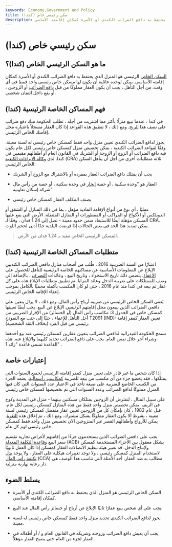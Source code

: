 ```yaml
---
keywords: Economy,Government and Policy
title: سكن رئيسي خاص (كندا)
description: السكن الخاص الرئيسي هو المنزل الذي يحتفظ به دافع الضرائب الكندي أو الأسرة كمكان إقامته الأساسي.
---
```


# سكن رئيسي خاص (كندا)
## ما هو السكن الرئيسي الخاص (كندا)؟

[السكن الخاص](/principalresidence) الرئيسي هو المنزل الذي يحتفظ به دافع الضرائب الكندي أو الأسرة كمكان إقامته الأساسي. يمكن لوحدة عائلية أن يكون لها مسكن خاص رئيسي واحد فقط في أي وقت. من أجل التأهل ، يجب أن يكون العقار مملوكًا من قبل [دافع الضرائب](/taxpayer) أو الزوجين ، أو يقع داخل ائتمان شخصي.

## فهم المساكن الخاصة الرئيسية (كندا)

في كندا ، عندما تبيع منزلًا بأكثر مما اشتريت من أجله ، تطلب الحكومة منك دفع ضرائب على نصف هذا [الربح](/profit). ومع ذلك ، لا تنطبق هذه القواعد إذا كان العقار مسجلاً باعتباره محل إقامتك الخاص الرئيسي.

يجوز لدافع الضرائب الكندي تعيين منزل واحد فقط كمسكن خاص رئيسي له لسنة معينة. وفقًا لقواعد الضرائب الكندية ، يمكن تخصيص منزل كمسكن خاص رئيسي لكل عام يكون فيه دافع الضرائب أو الزوج أو الزوجة أو الشريك في القانون العام أو أطفالهم مقيمين في كندا. لدى [وكالة الإيرادات الكندية](/ccra) (CRA) ثلاثة متطلبات أخرى من أجل أن يتأهل السكن الخاص الرئيسي:

- يجب أن يمتلك دافع الضرائب العقار بمفرده أو بالاشتراك مع الزوج أو الشريك

- العقار هو "وحدة سكنية ، أو حصة [إيجار](/leasehold) في وحدة سكنية ، أو حصة من رأس مال شركة إسكان تعاونية"

- يصنف المكلف العقار كمسكن خاص رئيسي

عمليًا ، أي نوع من أنواع الإقامة المادية مؤهل ، بما في ذلك المنازل أو الشقق أو الدوبلكس أو الأكواخ أو المراكب أو المقطورات أو المنازل المتنقلة. الأرض التي يقع عليها المسكن مؤهلة أيضًا للاستبعاد ضمن حدود معينة - تصل إلى 1.24 فدان ، وفقًا لـ CRA. يمكن تمديد هذا الحد في بعض الحالات إذا فرضت البلدية حدًا أدنى لحجم اللوت.

> المسكن الرئيسي الخاص مقيد بـ 1.24 فدان من الأرض.

>

## متطلبات المساكن الخاصة الرئيسية (كندا)

اعتبارًا من السنة الضريبية 2016 ، طُلب من أصحاب منازل دافعي الضرائب الكنديين الإبلاغ عن المعلومات الأساسية عن مساكنهم الخاصة الرئيسية للتأهل للحصول على [الإعفاء](/exemption). يتضمن ذلك تاريخ الاستحواذ ، وتاريخ البيع ، وعائدات [التصرف](/disposition) ، بالإضافة إلى وصف للممتلكات على ضريبة الدخل وعائد المزايا. تم تطبيق متطلبات الإبلاغ هذه على كل عقار تم بيعه في كندا منذ عام 2016 ، حتى لو كان المكسب بأكمله محميًا بالكامل بموجب إعفاء الإقامة الخاص الرئيسي.

يُعفى السكن الخاص الرئيسي من ضريبة أرباح رأس المال. ومع ذلك ، لا يزال يتعين على دافعي الضرائب الذين يبيعون محل إقامتهم الرئيسي الإبلاغ عن البيع. يجب أيضًا تعيينها كمسكن خاص في الجدول 3: مكاسب رأس المال (أو الخسائر) من الإقرار الضريبي من أجل التأهل للإعفاء ، جنبًا إلى جنب مع النموذج T2091 (IND): تعيين العقار كمقر إقامة رئيسي من قبل الفرد (بخلاف الثقة الشخصية).

تسمح الحكومة الفيدرالية لدافعي الضرائب بتعيين عقارين كمسكن رئيسي عند بيع أحدهما وشراء آخر خلال نفس العام. يجب على دافع الضرائب تحديد كليهما والإبلاغ عنه. هذه القاعدة تسمى قاعدة "زائد 1" .

## إعتبارات خاصة

إذا كان شخص ما غير قادر على تعيين منزل كمقر إقامته الرئيسي لجميع السنوات التي يمتلكها ، فقد يخضع جزء من أي مكسب من بيعه للضريبة [كمكاسب رأسمالية](/capital_gains_tax). يعتمد الجزء من الكسب الخاضع للضريبة على صيغة تأخذ في الاعتبار عدد السنوات التي كان فيها المنزل مملوكًا لدافع الضرائب وعدد السنوات التي تم تخصيصها كمسكن خاص رئيسي.

على سبيل المثال ، لنفترض أن الزوجين يمتلكان مسكنين بينهما - منزل في المدينة وكوخ في الريف. يمكن تخصيص منزل واحد فقط من هذه المنازل كمسكن رئيسي لكل عام. قبل عام 1982 ، كان بإمكان كل من الزوجين تعيين عقار منفصل كمسكن رئيسي لسنة معينة ، بشرط ألا يكون العقار مملوكًا بشكل مشترك. ومع ذلك ، تم إغلاق هذه [الثغرة](/loophole). يمكن للأزواج وأطفالهم القصر غير المتزوجين الآن تخصيص منزل واحد فقط كمسكن خاص رئيسي لهم كل عام.

يجب على دافعي الضرائب الذين يستخدمون جزءًا من إقامتهم لأغراض تجارية تقسيم سعر البيع [وقاعدة التكلفة المعدلة](/adjustedcostbase) (ACB) بشكل معقول بين الأجزاء المستخدمة كمسكن ولإنتاج الدخل. قد تعتبر هيئة تنظيم الاتصالات العقار كمسكن إذا كان العمل ثانويًا لاستخدام المنزل كمسكن رئيسي ، ولا توجد تغييرات هيكلية على العقار ، ولا يوجد [بدل تكلفة رأس المال](/cca) (CCA) مطالب به ضد العقار. أحد الأمثلة التي تناسب هذا الوصف هي دار رعاية نهارية منزلية.

## يسلط الضوء

- السكن الخاص الرئيسي هو المنزل الذي يحتفظ به دافع الضرائب الكندي أو الأسرة كمكان إقامته الأساسي.

- يجب على أي شخص يبيع عقارًا ثانيًا الإبلاغ عن أرباح أو خسائر رأس المال عند البيع.

- يجوز لدافع الضرائب الكندي تحديد منزل واحد فقط كمسكن خاص رئيسي له لسنة معينة.

- يجب أن يعيش دافع الضرائب وزوجته وشريكه في القانون العام و / أو أطفاله في العقار لجزء من العام حتى يصبح العقار مؤهلاً.

